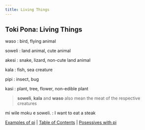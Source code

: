 ```yaml
---
title: Living Things
---
```


## Toki Pona: Living Things

waso
: bird, flying animal

soweli
: land animal, cute animal

akesi
: snake, lizard, non-cute land animal

kala
: fish, sea creature

pipi
: insect, bug

kasi
: plant, tree, flower, non-edible plant

> **soweli**, **kala** and **waso** also mean the meat of the respective creatures

mi wile moku e soweli.
: I want to eat a steak

[Examples of pi](39piExamples.md) | [Table of Contents](toc.md) | [Posessives with pi](41piPosessives.md)